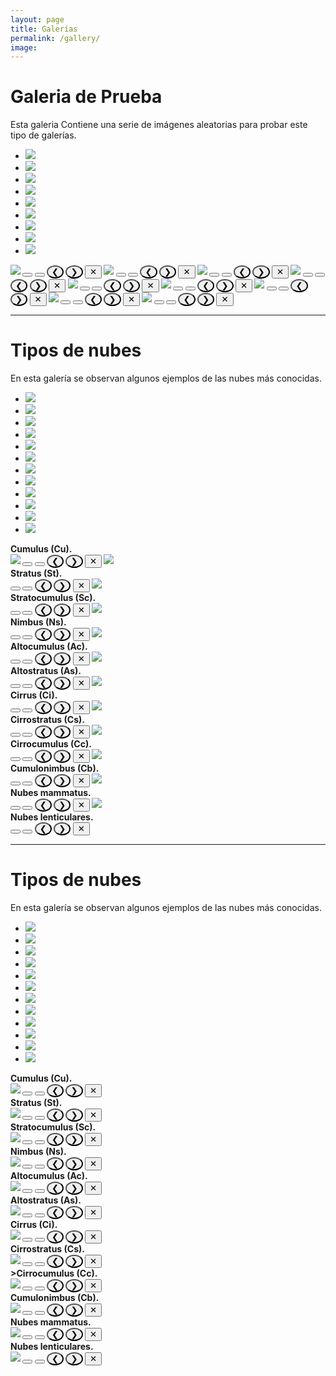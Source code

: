 ```yaml
---
layout: page
title: Galerías
permalink: /gallery/
image: 
---
```


# Galeria de Prueba

Esta galeria Contiene una serie de imágenes aleatorias para probar este tipo de galerías.

<div class="top0">
    <ul>
        <li><a href="#img_3"><img src="dscn0205c.jpg"></a></li>
        <li><a href="#img_4"><img src="iceberg.jpg"></a></li>
        <li><a href="#img_5"><img src="27ac-5.png"></a></li>
        <li><a href="#img_6"><img src="CimaNorte_TiposDeNubes.jpg"></a></li>
        <li><a href="#img_7"><img src="Biggest_hailstone.jpg"></a></li>
        <li><a href="#img_8"><img src="dscn0059-copie.jpg"></a></li>
        <li><a href="#img_9"><img src="20200813_174038.jpg"></a></li>
        <li><a href="#img_10"><img src="Mapa_distro.png"></a></li>
        <li><a href="#img_11"><img src="dumont_d_urville_base-03-lg.jpg"></a></li>
    </ul> 

  <b href="#_3" class="lightbox trans" id="img_3">
    <img src="dscn0205c.jpg">
	<button class="btn_left_hidden"  onclick="window.location.href='#img_11'"></button>	
	<button class="btn_right_hidden" onclick="window.location.href='#img_4'"></button>	
	<button id="img_3_left" class="btn_left" style="border-radius: 50%;"  onclick="window.location.href='#img_11'">&#10094;</button>	
	<button id="img_3_right" class="btn_right"  style="border-radius: 50%;" onclick="window.location.href='#img_4'">&#10095;</button>
	<button id="img_3_close" class="btn_close" onclick="window.location.href='#_3'">&#10005;</button>    
  </b>
  <b href="#_4" class="lightbox trans" id="img_4">
	<img src="iceberg.jpg">
	<button class="btn_left_hidden"  onclick="window.location.href='#img_3'"></button>	
	<button class="btn_right_hidden" onclick="window.location.href='#img_5'"></button>	
	<button id="img_4_left" class="btn_left" style="border-radius: 50%;"  onclick="window.location.href='#img_3'">&#10094;</button>	
	<button id="img_4_right" class="btn_right"  style="border-radius: 50%;" onclick="window.location.href='#img_5'">&#10095;</button>
	<button id="img_4_close" class="btn_close" onclick="window.location.href='#_4'">&#10005;</button>    
  </b>
  <b href="#_5" class="lightbox trans" id="img_5">
	<img src="27ac-5.png">
	<button class="btn_left_hidden"  onclick="window.location.href='#img_4'"></button>	
	<button class="btn_right_hidden" onclick="window.location.href='#img_6'"></button>	
	<button id="img_5_left" class="btn_left" style="border-radius: 50%;"  onclick="window.location.href='#img_4'">&#10094;</button>	
	<button id="img_5_right" class="btn_right"  style="border-radius: 50%;" onclick="window.location.href='#img_6'">&#10095;</button>
	<button id="img_5_close" class="btn_close" onclick="window.location.href='#_5'">&#10005;</button>    
  </b>
  <b href="#_6" class="lightbox trans" id="img_6">
	<img src="CimaNorte_TiposDeNubes.jpg">
	<button class="btn_left_hidden"  onclick="window.location.href='#img_5'"></button>	
	<button class="btn_right_hidden" onclick="window.location.href='#img_7'"></button>	
	<button id="img_6_left" class="btn_left" style="border-radius: 50%;"  onclick="window.location.href='#img_5'">&#10094;</button>	
	<button id="img_6_right" class="btn_right"  style="border-radius: 50%;" onclick="window.location.href='#img_7'">&#10095;</button>
	<button id="img_6_close" class="btn_close" onclick="window.location.href='#_6'">&#10005;</button>    
  </b>
  <b href="#_7" class="lightbox trans" id="img_7">
	<img src="Biggest_hailstone.jpg">
	<button class="btn_left_hidden"  onclick="window.location.href='#img_6'"></button>	
	<button class="btn_right_hidden" onclick="window.location.href='#img_8'"></button>	
	<button id="img_7_left" class="btn_left" style="border-radius: 50%;"  onclick="window.location.href='#img_6'">&#10094;</button>	
	<button id="img_7_right" class="btn_right"  style="border-radius: 50%;" onclick="window.location.href='#img_8'">&#10095;</button>
	<button id="img_7_close" class="btn_close" onclick="window.location.href='#_7'">&#10005;</button>    
  </b>
  <b href="#_8" class="lightbox trans" id="img_8">
	<img src="dscn0059-copie.jpg">
	<button class="btn_left_hidden"  onclick="window.location.href='#img_7'"></button>	
	<button class="btn_right_hidden" onclick="window.location.href='#img_9'"></button>	
	<button id="img_8_left" class="btn_left" style="border-radius: 50%;"  onclick="window.location.href='#img_7'">&#10094;</button>	
	<button id="img_8_right" class="btn_right"  style="border-radius: 50%;" onclick="window.location.href='#img_9'">&#10095;</button>
	<button id="img_8_close" class="btn_close" onclick="window.location.href='#_8'">&#10005;</button>    
  </b>
  <b href="#_9" class="lightbox trans" id="img_9">
	<img src="20200813_174038.jpg">
	<button class="btn_left_hidden"  onclick="window.location.href='#img_9'"></button>	
	<button class="btn_right_hidden" onclick="window.location.href='#img_10'"></button>	
	<button id="img_9_left" class="btn_left" style="border-radius: 50%;"  onclick="window.location.href='#img_8'">&#10094;</button>	
	<button id="img_9_right" class="btn_right"  style="border-radius: 50%;" onclick="window.location.href='#img_10'">&#10095;</button>
	<button id="img_9_close" class="btn_close" onclick="window.location.href='#_9'">&#10005;</button>    
  </b>
  <b href="#_10" class="lightbox trans" id="img_10">
	<img src="Mapa_distro.png">
	<button class="btn_left_hidden"  onclick="window.location.href='#img_9'"></button>	
	<button class="btn_right_hidden" onclick="window.location.href='#img_11'"></button>	
	<button id="img_10_left" class="btn_left" style="border-radius: 50%;"  onclick="window.location.href='#img_9'">&#10094;</button>	
	<button id="img_10_right" class="btn_right"  style="border-radius: 50%;" onclick="window.location.href='#img_11'">&#10095;</button>
	<button id="img_10_close" class="btn_close" onclick="window.location.href='#_10'">&#10005;</button>    
  </b>
  <b href="#_11" class="lightbox trans" id="img_11">
	<img src="dumont_d_urville_base-03-lg.jpg">
	<button class="btn_left_hidden"  onclick="window.location.href='#img_10'"></button>	
	<button class="btn_right_hidden" onclick="window.location.href='#img_3'"></button>	
	<button id="img_11_left" class="btn_left" style="border-radius: 50%;"  onclick="window.location.href='#img_10'">&#10094;</button>	
	<button id="img_11_right" class="btn_right"  style="border-radius: 50%;" onclick="window.location.href='#img_3'">&#10095;</button>
	<button id="img_11_close" class="btn_close" onclick="window.location.href='#_11'">&#10005;</button>    
  </b>
</div>

*** 

# Tipos de nubes

En esta galería se observan algunos ejemplos de las nubes más conocidas.

<div class="top0">
    <ul>
        <li><a href="#img_b1"><img src="Nubes/Cu.jpg"></a></li>
        <li><a href="#img_b2"><img src="Nubes/St.jpg"></a></li>
        <li><a href="#img_b3"><img src="Nubes/Sc.jpg"></a></li>
        <li><a href="#img_b4"><img src="Nubes/Ns-metoffice-UK.jpg"></a></li>
        <li><a href="#img_b5"><img src="Nubes/Ac.jpg"></a></li>
        <li><a href="#img_b6"><img src="Nubes/As.jpg"></a></li>
        <li><a href="#img_b7"><img src="Nubes/Ci-metoffice-UK.jpg"></a></li>
        <li><a href="#img_b8"><img src="Nubes/Cs-MeteoFrance.jpg"></a></li>
        <li><a href="#img_b9"><img src="Nubes/Cc-MeteoFrance.jpg"></a></li>
        <li><a href="#img_b10"><img src="Nubes/Cb.jpg"></a></li>
        <li><a href="#img_b11"><img src="Nubes/mammatus-meteoffice-UK.jpg"></a></li>
        <li><a href="#img_b12"><img src="Nubes/Lenticular_clouds.jpg"></a></li>
    </ul>

  <b href="#_b1" class="lightbox trans" id="img_b1">
    <div class="top-left">Cumulus (Cu).</div>
    <img src="Nubes/Cu.jpg">
    <button class="btn_left_hidden"  onclick="window.location.href='#img_b12'"></button>	
    <button class="btn_right_hidden" onclick="window.location.href='#img_b2'"></button>	
    <button id="img_b1_left" class="btn_left" style="border-radius: 50%;"  onclick="window.location.href='#img_b12'">&#10094;</button>	
    <button id="img_b1_right" class="btn_right"  style="border-radius: 50%;" onclick="window.location.href='#img_b2'">&#10095;</button>
    <button id="img_b1_close" class="btn_close" onclick="window.location.href='#_b1'">&#10005;</button>    
  </b>
  <b href="#_b2" class="lightbox trans" id="img_b2">
    <img src="Nubes/St.jpg">
    <div class="top-left">Stratus (St).</div>
    <button class="btn_left_hidden"  onclick="window.location.href='#img_b1'"></button>	
    <button class="btn_right_hidden" onclick="window.location.href='#img_b3'"></button>	
    <button id="img_b2_left" class="btn_left" style="border-radius: 50%;"  onclick="window.location.href='#img_b1'">&#10094;</button>	
    <button id="img_b2_right" class="btn_right"  style="border-radius: 50%;" onclick="window.location.href='#img_b3'">&#10095;</button>
    <button id="img_b2_close" class="btn_close" onclick="window.location.href='#_b1'">&#10005;</button>    
  </b>
  <b href="#_b3" class="lightbox trans" id="img_b3">
    <img src="Nubes/Sc.jpg">
    <div class="top-left">Stratocumulus (Sc).</div>
    <button class="btn_left_hidden"  onclick="window.location.href='#img_b2'"></button>	
    <button class="btn_right_hidden" onclick="window.location.href='#img_b4'"></button>	
    <button id="img_b3_left" class="btn_left" style="border-radius: 50%;"  onclick="window.location.href='#img_b2'">&#10094;</button>	
    <button id="img_b3_right" class="btn_right"  style="border-radius: 50%;" onclick="window.location.href='#img_b4'">&#10095;</button>
    <button id="img_b3_close" class="btn_close" onclick="window.location.href='#_b3'">&#10005;</button>    
  </b>
  <b href="#_b4" class="lightbox trans" id="img_b4">
    <img src="Nubes/Ns-metoffice-UK.jpg">
    <div class="top-left">Nimbus (Ns).</div>
    <button class="btn_left_hidden"  onclick="window.location.href='#img_b3'"></button>	
    <button class="btn_right_hidden" onclick="window.location.href='#img_b5'"></button>	
    <button id="img_b4_left" class="btn_left" style="border-radius: 50%;"  onclick="window.location.href='#img_b3'">&#10094;</button>	
    <button id="img_b4_right" class="btn_right"  style="border-radius: 50%;" onclick="window.location.href='#img_b5'">&#10095;</button>
    <button id="img_b4_close" class="btn_close" onclick="window.location.href='#_b4'">&#10005;</button>    
  </b>
  <b href="#_b5" class="lightbox trans" id="img_b5">
    <img src="Nubes/Ac.jpg">
    <div class="top-left">Altocumulus (Ac).</div>
    <button class="btn_left_hidden"  onclick="window.location.href='#img_b4'"></button>	
    <button class="btn_right_hidden" onclick="window.location.href='#img_b6'"></button>	
    <button id="img_b5_left" class="btn_left" style="border-radius: 50%;"  onclick="window.location.href='#img_b4'">&#10094;</button>	
    <button id="img_b5_right" class="btn_right"  style="border-radius: 50%;" onclick="window.location.href='#img_b6'">&#10095;</button>
    <button id="img_b5_close" class="btn_close" onclick="window.location.href='#_b5'">&#10005;</button>    
  </b>
  <b href="#_b6" class="lightbox trans" id="img_b6">
    <img src="Nubes/As.jpg">
    <div class="top-left">Altostratus (As).</div>
    <button class="btn_left_hidden"  onclick="window.location.href='#img_b5'"></button>	
    <button class="btn_right_hidden" onclick="window.location.href='#img_b7'"></button>	
    <button id="img_b6_left" class="btn_left" style="border-radius: 50%;"  onclick="window.location.href='#img_b5'">&#10094;</button>	
    <button id="img_b6_right" class="btn_right"  style="border-radius: 50%;" onclick="window.location.href='#img_b7'">&#10095;</button>
    <button id="img_b6_close" class="btn_close" onclick="window.location.href='#_b6'">&#10005;</button>    
  </b>
  <b href="#_b7" class="lightbox trans" id="img_b7">
    <img src="Nubes/Ci-metoffice-UK.jpg">
    <div class="top-left">Cirrus (Ci).</div>
    <button class="btn_left_hidden"  onclick="window.location.href='#img_b6'"></button>	
    <button class="btn_right_hidden" onclick="window.location.href='#img_b8'"></button>	
    <button id="img_b7_left" class="btn_left" style="border-radius: 50%;"  onclick="window.location.href='#img_b6'">&#10094;</button>	
    <button id="img_b7_right" class="btn_right"  style="border-radius: 50%;" onclick="window.location.href='#img_b8'">&#10095;</button>
    <button id="img_b7_close" class="btn_close" onclick="window.location.href='#_b7'">&#10005;</button>    
  </b>
  <b href="#_b8" class="lightbox trans" id="img_b8">
    <img src="Nubes/Cs-MeteoFrance.jpg">
    <div class="top-left">Cirrostratus (Cs).</div>
    <button class="btn_left_hidden"  onclick="window.location.href='#img_b7'"></button>	
    <button class="btn_right_hidden" onclick="window.location.href='#img_b9'"></button>	
    <button id="img_b8_left" class="btn_left" style="border-radius: 50%;"  onclick="window.location.href='#img_b7'">&#10094;</button>	
    <button id="img_b8_right" class="btn_right"  style="border-radius: 50%;" onclick="window.location.href='#img_b9'">&#10095;</button>
    <button id="img_b8_close" class="btn_close" onclick="window.location.href='#_b8'">&#10005;</button>    
  </b>
  <b href="#_b9" class="lightbox trans" id="img_b9">
    <img src="Nubes/Cc-MeteoFrance.jpg">
    <div class="top-left">Cirrocumulus (Cc).</div>
    <button class="btn_left_hidden"  onclick="window.location.href='#img_b8'"></button>	
    <button class="btn_right_hidden" onclick="window.location.href='#img_b10'"></button>	
    <button id="img_b9_left" class="btn_left" style="border-radius: 50%;"  onclick="window.location.href='#img_b8'">&#10094;</button>	
    <button id="img_b9_right" class="btn_right"  style="border-radius: 50%;" onclick="window.location.href='#img_b10'">&#10095;</button>
    <button id="img_b9_close" class="btn_close" onclick="window.location.href='#_b9'">&#10005;</button>    
  </b>
  <b href="#_b10" class="lightbox trans" id="img_b10">
    <img src="Nubes/Cb.jpg">
    <div class="top-left">Cumulonimbus (Cb).</div>
    <button class="btn_left_hidden"  onclick="window.location.href='#img_b9'"></button>	
    <button class="btn_right_hidden" onclick="window.location.href='#img_b11'"></button>	
    <button id="img_b10_left" class="btn_left" style="border-radius: 50%;"  onclick="window.location.href='#img_b9'">&#10094;</button>	
    <button id="img_b10_right" class="btn_right"  style="border-radius: 50%;" onclick="window.location.href='#img_b11'">&#10095;</button>
    <button id="img_b10_close" class="btn_close" onclick="window.location.href='#_b10'">&#10005;</button>    
  </b>
  <b href="#_b11" class="lightbox trans" id="img_b11">
    <img src="Nubes/mammatus-meteoffice-UK.jpg">
    <div class="top-left">Nubes mammatus.</div>
    <button class="btn_left_hidden"  onclick="window.location.href='#img_b10'"></button>	
    <button class="btn_right_hidden" onclick="window.location.href='#img_b12'"></button>	
    <button id="img_b11_left" class="btn_left" style="border-radius: 50%;"  onclick="window.location.href='#img_b10'">&#10094;</button>	
    <button id="img_b11_right" class="btn_right"  style="border-radius: 50%;" onclick="window.location.href='#img_b12'">&#10095;</button>
    <button id="img_b11_close" class="btn_close" onclick="window.location.href='#_b11'">&#10005;</button>    
  </b>
  <b href="#_b12" class="lightbox trans" id="img_b12">
    <img src="Nubes/Lenticular_clouds.jpg">
    <div class="top-left">Nubes lenticulares.</div>
    <button class="btn_left_hidden"  onclick="window.location.href='#img_b11'"></button>	
    <button class="btn_right_hidden" onclick="window.location.href='#img_b1'"></button>	
    <button id="img_b12_left" class="btn_left" style="border-radius: 50%;"  onclick="window.location.href='#img_b11'">&#10094;</button>	
    <button id="img_b12_right" class="btn_right"  style="border-radius: 50%;" onclick="window.location.href='#img_b1'">&#10095;</button>
    <button id="img_b12_close" class="btn_close" onclick="window.location.href='#_b12'">&#10005;</button>    
  </b>
</div>


***
 
# Tipos de nubes
 
En esta galería se observan algunos ejemplos de las nubes más conocidas.
 
<div class="top0">
    <ul>
        <li><a href="#img_c1"><img src="Nubes/Cu.jpg"></a></li>
        <li><a href="#img_c2"><img src="Nubes/St.jpg"></a></li>
        <li><a href="#img_c3"><img src="Nubes/Sc.jpg"></a></li>
        <li><a href="#img_c4"><img src="Nubes/Ns-metoffice-UK.jpg"></a></li>
        <li><a href="#img_c5"><img src="Nubes/Ac.jpg"></a></li>
        <li><a href="#img_c6"><img src="Nubes/As.jpg"></a></li>
        <li><a href="#img_c7"><img src="Nubes/Ci-metoffice-UK.jpg"></a></li>
        <li><a href="#img_c8"><img src="Nubes/Cs-MeteoFrance.jpg"></a></li>
        <li><a href="#img_c9"><img src="Nubes/Cc-MeteoFrance.jpg"></a></li>
        <li><a href="#img_c10"><img src="Nubes/Cb.jpg"></a></li>
        <li><a href="#img_c11"><img src="Nubes/mammatus-meteoffice-UK.jpg"></a></li>
        <li><a href="#img_c12"><img src="Nubes/Lenticular_clouds.jpg"></a></li>
    </ul>
  <b href="#_c1" class="lightbox trans" id="img_c1">
    <div class="top-left">Cumulus (Cu).</div>
    <img src="Nubes/Cu.jpg">
    <button class="btn_left_hidden" onclick="window.location.href='#img_c12'"></button>
    <button class="btn_right_hidden" onclick="window.location.href='#img_c2'"></button>
    <button id="img_c1_left" class="btn_left" style="border-radius: 50%;"  onclick="window.location.href='#img_c12'">&#10094;</button>
    <button id="img_c1_right" class="btn_right" style="border-radius: 50%;" onclick="window.location.href='#img_c2'">&#10095;</button>
    <button id="img_c1_close" class="btn_close" onclick="window.location.href='#_c1'">&#10005;</button>
  </b>
  <b href="#_c2" class="lightbox trans" id="img_c2">
    <div class="top-left">Stratus (St).</div>
    <img src="Nubes/St.jpg">
    <button class="btn_left_hidden" onclick="window.location.href='#img_c1'"></button>
    <button class="btn_right_hidden" onclick="window.location.href='#img_c3'"></button>
    <button id="img_c2_left" class="btn_left" style="border-radius: 50%;"  onclick="window.location.href='#img_c1'">&#10094;</button>
    <button id="img_c2_right" class="btn_right" style="border-radius: 50%;" onclick="window.location.href='#img_c3'">&#10095;</button>
    <button id="img_c2_close" class="btn_close" onclick="window.location.href='#_c2'">&#10005;</button>
  </b>
  <b href="#_c3" class="lightbox trans" id="img_c3">
    <div class="top-left">Stratocumulus (Sc).</div>
    <img src="Nubes/Sc.jpg">
    <button class="btn_left_hidden" onclick="window.location.href='#img_c2'"></button>
    <button class="btn_right_hidden" onclick="window.location.href='#img_c4'"></button>
    <button id="img_c3_left" class="btn_left" style="border-radius: 50%;"  onclick="window.location.href='#img_c2'">&#10094;</button>
    <button id="img_c3_right" class="btn_right" style="border-radius: 50%;" onclick="window.location.href='#img_c4'">&#10095;</button>
    <button id="img_c3_close" class="btn_close" onclick="window.location.href='#_c3'">&#10005;</button>
  </b>
  <b href="#_c4" class="lightbox trans" id="img_c4">
    <div class="top-left">Nimbus (Ns).</div>
    <img src="Nubes/Ns-metoffice-UK.jpg">
    <button class="btn_left_hidden" onclick="window.location.href='#img_c3'"></button>
    <button class="btn_right_hidden" onclick="window.location.href='#img_c5'"></button>
    <button id="img_c4_left" class="btn_left" style="border-radius: 50%;"  onclick="window.location.href='#img_c3'">&#10094;</button>
    <button id="img_c4_right" class="btn_right" style="border-radius: 50%;" onclick="window.location.href='#img_c5'">&#10095;</button>
    <button id="img_c4_close" class="btn_close" onclick="window.location.href='#_c4'">&#10005;</button>
  </b>
  <b href="#_c5" class="lightbox trans" id="img_c5">
    <div class="top-left">Altocumulus (Ac).</div>
    <img src="Nubes/Ac.jpg">
    <button class="btn_left_hidden" onclick="window.location.href='#img_c4'"></button>
    <button class="btn_right_hidden" onclick="window.location.href='#img_c6'"></button>
    <button id="img_c5_left" class="btn_left" style="border-radius: 50%;"  onclick="window.location.href='#img_c4'">&#10094;</button>
    <button id="img_c5_right" class="btn_right" style="border-radius: 50%;" onclick="window.location.href='#img_c6'">&#10095;</button>
    <button id="img_c5_close" class="btn_close" onclick="window.location.href='#_c5'">&#10005;</button>
  </b>
  <b href="#_c6" class="lightbox trans" id="img_c6">
    <div class="top-left">Altostratus (As).</div>
    <img src="Nubes/As.jpg">
    <button class="btn_left_hidden" onclick="window.location.href='#img_c5'"></button>
    <button class="btn_right_hidden" onclick="window.location.href='#img_c7'"></button>
    <button id="img_c6_left" class="btn_left" style="border-radius: 50%;"  onclick="window.location.href='#img_c5'">&#10094;</button>
    <button id="img_c6_right" class="btn_right" style="border-radius: 50%;" onclick="window.location.href='#img_c7'">&#10095;</button>
    <button id="img_c6_close" class="btn_close" onclick="window.location.href='#_c6'">&#10005;</button>
  </b>
  <b href="#_c7" class="lightbox trans" id="img_c7">
    <div class="top-left">Cirrus (Ci).</div>
    <img src="Nubes/Ci-metoffice-UK.jpg">
    <button class="btn_left_hidden" onclick="window.location.href='#img_c6'"></button>
    <button class="btn_right_hidden" onclick="window.location.href='#img_c8'"></button>
    <button id="img_c7_left" class="btn_left" style="border-radius: 50%;"  onclick="window.location.href='#img_c6'">&#10094;</button>
    <button id="img_c7_right" class="btn_right" style="border-radius: 50%;" onclick="window.location.href='#img_c8'">&#10095;</button>
    <button id="img_c7_close" class="btn_close" onclick="window.location.href='#_c7'">&#10005;</button>
  </b>
  <b href="#_c8" class="lightbox trans" id="img_c8">
    <div class="top-left">Cirrostratus (Cs).</div>
    <img src="Nubes/Cs-MeteoFrance.jpg">
    <button class="btn_left_hidden" onclick="window.location.href='#img_c7'"></button>
    <button class="btn_right_hidden" onclick="window.location.href='#img_c9'"></button>
    <button id="img_c8_left" class="btn_left" style="border-radius: 50%;"  onclick="window.location.href='#img_c7'">&#10094;</button>
    <button id="img_c8_right" class="btn_right" style="border-radius: 50%;" onclick="window.location.href='#img_c9'">&#10095;</button>
    <button id="img_c8_close" class="btn_close" onclick="window.location.href='#_c8'">&#10005;</button>
  </b>
  <b href="#_c9" class="lightbox trans" id="img_c9">
    <div class="top-left">>Cirrocumulus (Cc).</div>
    <img src="Nubes/Cc-MeteoFrance.jpg">
    <button class="btn_left_hidden" onclick="window.location.href='#img_c8'"></button>
    <button class="btn_right_hidden" onclick="window.location.href='#img_c10'"></button>
    <button id="img_c9_left" class="btn_left" style="border-radius: 50%;"  onclick="window.location.href='#img_c8'">&#10094;</button>
    <button id="img_c9_right" class="btn_right" style="border-radius: 50%;" onclick="window.location.href='#img_c10'">&#10095;</button>
    <button id="img_c9_close" class="btn_close" onclick="window.location.href='#_c9'">&#10005;</button>
  </b>
  <b href="#_c10" class="lightbox trans" id="img_c10">
    <div class="top-left">Cumulonimbus (Cb).</div>
    <img src="Nubes/Cb.jpg">
    <button class="btn_left_hidden" onclick="window.location.href='#img_c9'"></button>
    <button class="btn_right_hidden" onclick="window.location.href='#img_c11'"></button>
    <button id="img_c10_left" class="btn_left" style="border-radius: 50%;"  onclick="window.location.href='#img_c9'">&#10094;</button>
    <button id="img_c10_right" class="btn_right" style="border-radius: 50%;" onclick="window.location.href='#img_c11'">&#10095;</button>
    <button id="img_c10_close" class="btn_close" onclick="window.location.href='#_c10'">&#10005;</button>
  </b>
  <b href="#_c11" class="lightbox trans" id="img_c11">
    <div class="top-left">Nubes mammatus.</div>
    <img src="Nubes/mammatus-meteoffice-UK.jpg">
    <button class="btn_left_hidden" onclick="window.location.href='#img_c10'"></button>
    <button class="btn_right_hidden" onclick="window.location.href='#img_c12'"></button>
    <button id="img_c11_left" class="btn_left" style="border-radius: 50%;"  onclick="window.location.href='#img_c10'">&#10094;</button>
    <button id="img_c11_right" class="btn_right" style="border-radius: 50%;" onclick="window.location.href='#img_c12'">&#10095;</button>
    <button id="img_c11_close" class="btn_close" onclick="window.location.href='#_c11'">&#10005;</button>
  </b>
  <b href="#_c12" class="lightbox trans" id="img_c12">
    <div class="top-left">Nubes lenticulares.</div>
    <img src="Nubes/Lenticular_clouds.jpg">
    <button class="btn_left_hidden" onclick="window.location.href='#img_c11'"></button>
    <button class="btn_right_hidden" onclick="window.location.href='#img_c1'"></button>
    <button id="img_c12_left" class="btn_left" style="border-radius: 50%;"  onclick="window.location.href='#img_c11'">&#10094;</button>
    <button id="img_c12_right" class="btn_right" style="border-radius: 50%;" onclick="window.location.href='#img_c1'">&#10095;</button>
    <button id="img_c12_close" class="btn_close" onclick="window.location.href='#_c12'">&#10005;</button>
  </b>
</div>
